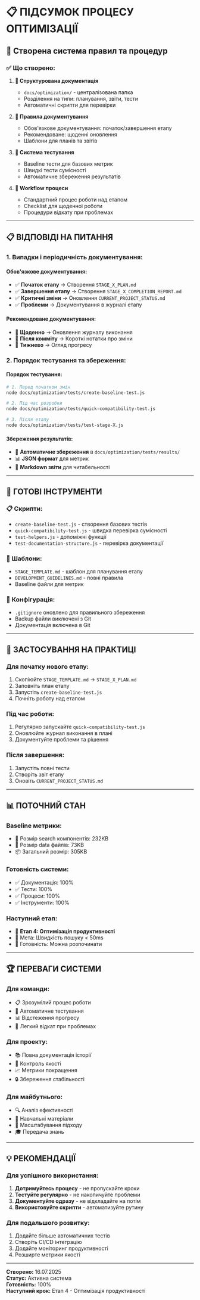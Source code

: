 # 📋 ПІДСУМОК ПРОЦЕСУ ОПТИМІЗАЦІЇ

## 🎯 Створена система правил та процедур

### ✅ **Що створено:**

1. **📁 Структурована документація**
   - `docs/optimization/` - централізована папка
   - Розділення на типи: планування, звіти, тести
   - Автоматичні скрипти для перевірки

2. **📜 Правила документування**
   - Обов'язкове документування: початок/завершення етапу
   - Рекомендоване: щоденні оновлення
   - Шаблони для планів та звітів

3. **🧪 Система тестування**
   - Baseline тести для базових метрик
   - Швидкі тести сумісності
   - Автоматичне збереження результатів

4. **🔄 Workflow процеси**
   - Стандартний процес роботи над етапом
   - Checklist для щоденної роботи
   - Процедури відкату при проблемах

---

## 📋 ВІДПОВІДІ НА ПИТАННЯ

### 1. **Випадки і періодичність документування:**

#### **Обов'язкове документування:**
- ✅ **Початок етапу** → Створення `STAGE_X_PLAN.md`
- ✅ **Завершення етапу** → Створення `STAGE_X_COMPLETION_REPORT.md`
- ✅ **Критичні зміни** → Оновлення `CURRENT_PROJECT_STATUS.md`
- ✅ **Проблеми** → Документування в журналі етапу

#### **Рекомендоване документування:**
- 📅 **Щоденно** → Оновлення журналу виконання
- 📅 **Після комміту** → Короткі нотатки про зміни
- 📅 **Тижнево** → Огляд прогресу

### 2. **Порядок тестування та збереження:**

#### **Порядок тестування:**
```bash
# 1. Перед початком змін
node docs/optimization/tests/create-baseline-test.js

# 2. Під час розробки
node docs/optimization/tests/quick-compatibility-test.js

# 3. Після етапу
node docs/optimization/tests/test-stage-X.js
```

#### **Збереження результатів:**
- 💾 **Автоматичне збереження** в `docs/optimization/tests/results/`
- 📊 **JSON формат** для метрик
- 📝 **Markdown звіти** для читабельності

---

## 🚀 ГОТОВІ ІНСТРУМЕНТИ

### 📋 **Скрипти:**
- `create-baseline-test.js` - створення базових тестів
- `quick-compatibility-test.js` - швидка перевірка сумісності
- `test-helpers.js` - допоміжні функції
- `test-documentation-structure.js` - перевірка документації

### 📄 **Шаблони:**
- `STAGE_TEMPLATE.md` - шаблон для планування етапу
- `DEVELOPMENT_GUIDELINES.md` - повні правила
- Baseline файли для метрик

### 🔧 **Конфігурація:**
- `.gitignore` оновлено для правильного збереження
- Backup файли виключені з Git
- Документація включена в Git

---

## 🎯 ЗАСТОСУВАННЯ НА ПРАКТИЦІ

### **Для початку нового етапу:**
1. Скопіюйте `STAGE_TEMPLATE.md` → `STAGE_X_PLAN.md`
2. Заповніть план етапу
3. Запустіть `create-baseline-test.js`
4. Почніть роботу над етапом

### **Під час роботи:**
1. Регулярно запускайте `quick-compatibility-test.js`
2. Оновлюйте журнал виконання в плані
3. Документуйте проблеми та рішення

### **Після завершення:**
1. Запустіть повні тести
2. Створіть звіт етапу
3. Оновіть `CURRENT_PROJECT_STATUS.md`

---

## 📊 ПОТОЧНИЙ СТАН

### **Baseline метрики:**
- 📁 Розмір search компонентів: 232KB
- 📁 Розмір data файлів: 73KB
- 📦 Загальний розмір: 305KB

### **Готовність системи:**
- ✅ Документація: 100%
- ✅ Тести: 100%
- ✅ Процеси: 100%
- ✅ Інструменти: 100%

### **Наступний етап:**
- 🚀 **Етап 4: Оптимізація продуктивності**
- 🎯 Мета: Швидкість пошуку < 50ms
- 📅 Готовність: Можна розпочинати

---

## 🏆 ПЕРЕВАГИ СИСТЕМИ

### **Для команди:**
- 📋 Зрозумілий процес роботи
- 🧪 Автоматичне тестування
- 📊 Відстеження прогресу
- 🔄 Легкий відкат при проблемах

### **Для проекту:**
- 📚 Повна документація історії
- 🎯 Контроль якості
- 📈 Метрики покращення
- 🔒 Збереження стабільності

### **Для майбутнього:**
- 🔍 Аналіз ефективності
- 📖 Навчальні матеріали
- 🚀 Масштабування підходу
- 🎓 Передача знань

---

## 💡 РЕКОМЕНДАЦІЇ

### **Для успішного використання:**
1. **Дотримуйтесь процесу** - не пропускайте кроки
2. **Тестуйте регулярно** - не накопичуйте проблеми
3. **Документуйте одразу** - не відкладайте на потім
4. **Використовуйте скрипти** - автоматизуйте рутину

### **Для подальшого розвитку:**
1. Додайте більше автоматичних тестів
2. Створіть CI/CD інтеграцію
3. Додайте моніторинг продуктивності
4. Розширте метрики якості

---

**Створено:** 16.07.2025  
**Статус:** Активна система  
**Готовність:** 100%  
**Наступний крок:** Етап 4 - Оптимізація продуктивності